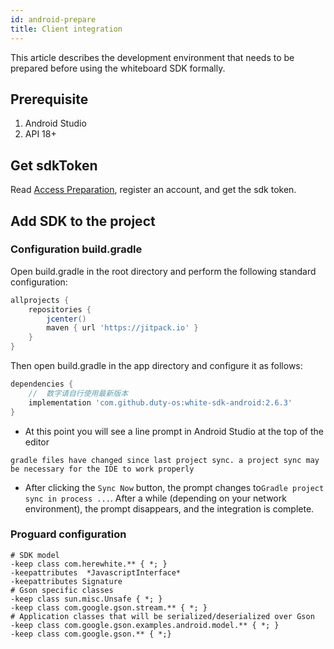 ```yaml
---
id: android-prepare
title: Client integration
---
```


This article describes the development environment that needs to be prepared before using the whiteboard SDK formally.

## Prerequisite

1. Android Studio
1. API 18+

## Get sdkToken

Read [Access Preparation](/docs/blog/blog-begin-netless/), register an account, and get the sdk token.

## Add SDK to the project

### Configuration build.gradle

Open build.gradle in the root directory and perform the following standard configuration:

```gradle
allprojects {
    repositories {
        jcenter()
        maven { url 'https://jitpack.io' }
    }
}
```

Then open build.gradle in the app directory and configure it as follows:

```gradle
dependencies {
    //  数字请自行使用最新版本
    implementation 'com.github.duty-os:white-sdk-android:2.6.3'
}
```

* At this point you will see a line prompt in Android Studio at the top of the editor

`gradle files have changed since last project sync. a project sync may be necessary for the IDE to work properly` 

* After clicking the `Sync Now` button, the prompt changes to` Gradle project sync in process ... `. After a while (depending on your network environment), the prompt disappears, and the integration is complete.

### Proguard configuration

```shell
# SDK model
-keep class com.herewhite.** { *; }
-keepattributes  *JavascriptInterface*
-keepattributes Signature 
# Gson specific classes 
-keep class sun.misc.Unsafe { *; } 
-keep class com.google.gson.stream.** { *; } 
# Application classes that will be serialized/deserialized over Gson 
-keep class com.google.gson.examples.android.model.** { *; }
-keep class com.google.gson.** { *;}
```
